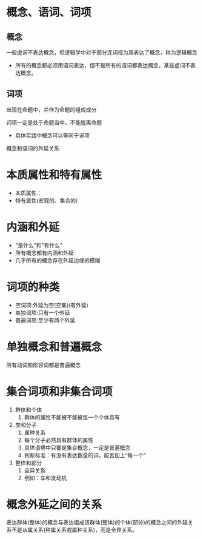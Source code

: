 # 概念、语词、词项
## 概念
一般虚词不表达概念，但逻辑学中对于部分连词视为其表达了概念，称为逻辑概念
- 所有的概念都必须用语词表达，但不是所有的语词都表达概念，某些虚词不表达概念。
## 词项
出现在命题中，并作为命题的组成成分

词项一定是处于命题当中，不能脱离命题
- 具体实践中概念可以等同于词项

概念和语词的外延关系

# 本质属性和特有属性
- 本质属性：
- 特有属性(宏观的、集合的)
# 内涵和外延
- "是什么"和"有什么"
- 所有概念都有内涵和外延
- 几乎所有的概念存在外延边缘的模糊
# 词项的种类
- 空词项:外延为空(空集)(有外延)
- 单独词项:只有一个外延
- 普遍词项:至少有两个外延
# 单独概念和普遍概念
所有动词和形容词都是普遍概念
# 集合词项和非集合词项
1. 群体和个体
   1. 群体的属性不能被不能被每一个个体具有
2. 类和分子
   1. 属种关系
   2. 每个分子必然具有群体的属性
   3. 具体语境中只要是集合概念，一定是普遍概念
   4. 判断标准：有没有表达数量的词，能否加上“每一个"
3. 整体和部分
   1. 全异关系
   2. 例如：车和发动机
# 概念外延之间的关系
表达群体(整体)的概念与表达组成该群体(整体)的个体(部分)的概念之间的外延关系不是从属关系(种属关系或属种关系)，而是全异关系。